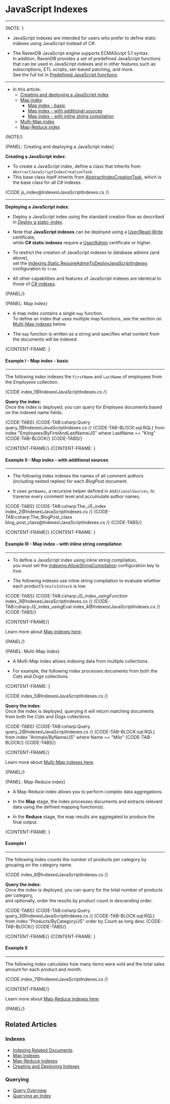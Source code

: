 # JavaScript Indexes
---

{NOTE: }

* JavaScript indexes are intended for users who prefer to define static indexes using JavaScript instead of C#.

* The RavenDB JavaScript engine supports ECMAScript 5.1 syntax.  
  In addition, RavenDB provides a set of predefined JavaScript functions that can be used in JavaScript indexes and in other features such as subscriptions, ETL scripts, set-based patching, and more.  
  See the full list in [Predefined JavaScript functions](../server/kb/javascript-engine#predefined-javascript-functions).

---

* In this article:
  * [Creating and deploying a JavaScript index](../indexes/javascript-indexes#creating-and-deploying-a-javascript-index)
  * [Map index](../indexes/javascript-indexes#map-index)
     * [Map index - basic](../indexes/javascript-indexes#example-i---map-index---basic)
     * [Map index - with additional sources](../indexes/javascript-indexes#example-ii---map-index---with-additional-sources)
     * [Map index - with inline string compilation](../indexes/javascript-indexes#example-iii---map-index---with-inline-string-compilation)
  * [Multi-Map index](../indexes/javascript-indexes#multi-map-index)
  * [Map-Reduce index](../indexes/javascript-indexes#map-reduce-index)

{NOTE/}

{PANEL: Creating and deploying a JavaScript index}

**Creating a JavaScript index**:

* To create a JavaScript index, define a class that inherits from `AbstractJavaScriptIndexCreationTask`.  
* This base class itself inherits from [AbstractIndexCreationTask](../indexes/creating-and-deploying#define-a-static-index-using-a-custom-class),
  which is the base class for all C# indexes.

{CODE js_index@Indexes\JavaScriptIndexes.cs /}

---

**Deploying a JavaScript index**:  

* Deploy a JavaScript index using the standard creation flow as described in [Deploy a static-index](../indexes/creating-and-deploying#deploy-a-static-index).

* Note that **JavaScript indexes** can be deployed using a [User/Read-Write](../server/security/authorization/security-clearance-and-permissions#section-1) certificate,  
  while **C# static indexes** require a [User/Admin](../server/security/authorization/security-clearance-and-permissions#section) certificate or higher.

* To restrict the creation of JavaScript indexes to database admins (and above),  
  set the [Indexing.Static.RequireAdminToDeployJavaScriptIndexes](../server/configuration/indexing-configuration#indexing.static.requireadmintodeployjavascriptindexes) configuration to `true`.

* All other capabilities and features of JavaScript indexes are identical to those of [C# indexes](../indexes/indexing-basics).

{PANEL/}

{PANEL: Map index}

* A map index contains a single `map` function.  
  To define an index that uses multiple map functions, see the section on [Multi-Map indexes](../indexes/javascript-indexes#multi-map-index) below.

* The `map` function is written as a string and specifies what content from the documents will be indexed.

{CONTENT-FRAME: }

#### Example I - Map index - basic
---

The following index indexes the `FirstName` and `LastName` of employees from the _Employees_ collection.

{CODE index_1@Indexes\JavaScriptIndexes.cs /}

**Query the index**:  
Once the index is deployed, you can query for _Employee_ documents based on the indexed name fields.

{CODE-TABS}
{CODE-TAB:csharp:Query query_1@Indexes\JavaScriptIndexes.cs /}
{CODE-TAB-BLOCK:sql:RQL}
from index "Employees/ByFirstAndLastName/JS"
where LastName == "King"
{CODE-TAB-BLOCK/}
{CODE-TABS/}

{CONTENT-FRAME/}
{CONTENT-FRAME: }

#### Example II - Map index - with additional sources
---

* The following index indexes the names of all comment authors (including nested replies) for each _BlogPost_ document.  

* It uses `getNames`, a recursive helper defined in `AdditionalSources`, to traverse every comment level and accumulate author names.

{CODE-TABS}
{CODE-TAB:csharp:The_JS_index index_2@Indexes\JavaScriptIndexes.cs /}
{CODE-TAB:csharp:The_BlogPost_class blog_post_class@Indexes\JavaScriptIndexes.cs /}
{CODE-TABS/}

{CONTENT-FRAME/}
{CONTENT-FRAME: }

#### Example III - Map index - with inline string compilation
---

* To define a JavaScript index using inline string compilation,  
  you must set the [Indexing.AllowStringCompilation](../server/configuration/indexing-configuration#indexing.allowstringcompilation) configuration key to _true_.
  
* The following indexes use inline string compilation to evaluate whether each product’s `UnitsInStock` is low.

{CODE-TABS}
{CODE-TAB:csharp:JS_index_usingFunction index_3@Indexes\JavaScriptIndexes.cs /}
{CODE-TAB:csharp:JS_index_usingEval index_4@Indexes\JavaScriptIndexes.cs /}
{CODE-TABS/}

{CONTENT-FRAME/}

Learn more about [Map indexes here](../indexes/map-indexes).

{PANEL/}

{PANEL: Multi-Map index}

* A Multi-Map index allows indexing data from multiple collections.

* For example, the following index processes documents from both the _Cats_ and _Dogs_ collections.

{CONTENT-FRAME: }

{CODE index_5@Indexes\JavaScriptIndexes.cs /}

**Query the index**:  
Once the index is deployed, querying it will return matching documents from both the _Cats_ and _Dogs_ collections.

{CODE-TABS}
{CODE-TAB:csharp:Query query_2@Indexes\JavaScriptIndexes.cs /}
{CODE-TAB-BLOCK:sql:RQL}
from index "Animals/ByName/JS"
where Name == "Milo"
{CODE-TAB-BLOCK/}
{CODE-TABS/}

{CONTENT-FRAME/}

Learn more about [Multi-Map indexes here](../indexes/multi-map-indexes).

{PANEL/}

{PANEL: Map-Reduce index}

* A Map-Reduce index allows you to perform complex data aggregations.

* In the **Map** stage, the index processes documents and extracts relevant data using the defined mapping function(s).

* In the **Reduce** stage, the map results are aggregated to produce the final output.

{CONTENT-FRAME: }

#### Example I
---

The following index counts the number of products per category by grouping on the category name.

{CODE index_6@Indexes\JavaScriptIndexes.cs /}

**Query the index**:  
Once the index is deployed, you can query for the total number of products per category,  
and optionally, order the results by product count in descending order.

{CODE-TABS}
{CODE-TAB:csharp:Query query_3@Indexes\JavaScriptIndexes.cs /}
{CODE-TAB-BLOCK:sql:RQL}
from index "Products/ByCategory/JS"
order by Count as long desc
{CODE-TAB-BLOCK/}
{CODE-TABS/}

{CONTENT-FRAME/}
{CONTENT-FRAME: }

#### Example II
---

The following index calculates how many items were sold and the total sales amount for each product and month.

{CODE index_7@Indexes\JavaScriptIndexes.cs /}

{CONTENT-FRAME/}

Learn more about [Map-Reduce indexes here](../indexes/map-reduce-indexes).

{PANEL/}

## Related Articles

### Indexes

- [Indexing Related Documents](../indexes/indexing-related-documents)
- [Map Indexes](../indexes/map-indexes)
- [Map-Reduce Indexes](../indexes/map-reduce-indexes)
- [Creating and Deploying Indexes](../indexes/creating-and-deploying)

### Querying

- [Query Overview](../client-api/session/querying/how-to-query)
- [Querying an Index](../indexes/querying/query-index)
